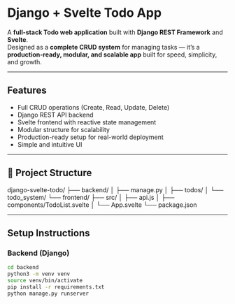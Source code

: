 #  Django + Svelte Todo App

A **full-stack Todo web application** built with **Django REST Framework** and **Svelte**.  
Designed as a **complete CRUD system** for managing tasks — it’s a **production-ready, modular, and scalable app** built for speed, simplicity, and growth.

---

##  Features

- Full CRUD operations (Create, Read, Update, Delete)
- Django REST API backend
- Svelte frontend with reactive state management
- Modular structure for scalability
- Production-ready setup for real-world deployment
- Simple and intuitive UI

---

## 🧩 Project Structure

django-svelte-todo/
├── backend/
│ ├── manage.py
│ ├── todos/
│ └── todo_system/
└── frontend/
├── src/
│ ├── api.js
│ ├── components/TodoList.svelte
│ └── App.svelte
└── package.json


---

##  Setup Instructions

### Backend (Django)
```bash
cd backend
python3 -m venv venv
source venv/bin/activate
pip install -r requirements.txt
python manage.py runserver
